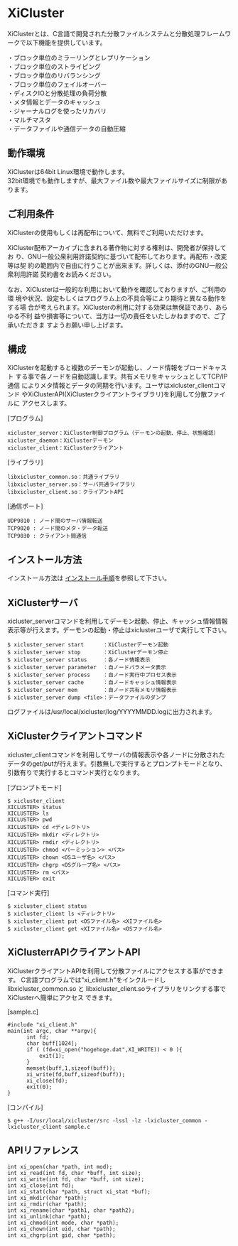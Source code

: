 XiCluster
======================
XiClusterとは、C言語で開発された分散ファイルシステムと分散処理フレームワークで以下機能を提供しています。  

・ブロック単位のミラーリングとレプリケーション  
・ブロック単位のストライピング  
・ブロック単位のリバランシング  
・ブロック単位のフェイルオーバー  
・ディスクIOと分散処理の負荷分散  
・メタ情報とデータのキャッシュ  
・ジャーナルログを使ったリカバリ  
・マルチマスタ  
・データファイルや通信データの自動圧縮


動作環境
------
XiClusterは64bit Linux環境で動作します。  
32bit環境でも動作しますが、最大ファイル数や最大ファイルサイズに制限があります。

ご利用条件
------
XiClusterの使用もしくは再配布について、無料でご利用いただけます。  

XiCluster配布アーカイブに含まれる著作物に対する権利は、開発者が保持してお
り、GNU一般公衆利用許諾契約に基づいて配布しております。再配布・改変等は契
約の範囲内で自由に行うことが出来ます。詳しくは、添付のGNU一般公衆利用許諾
契約書をお読みください。

なお、XiClusterは一般的な利用において動作を確認しておりますが、ご利用の環
境や状況、設定もしくはプログラム上の不具合等により期待と異なる動作をする場
合が考えられます。XiClusterの利用に対する効果は無保証であり、あらゆる不利
益や損害等について、当方は一切の責任をいたしかねますので、ご了承いただきま
すようお願い申し上げます。

構成
------
XiClusterを起動すると複数のデーモンが起動し、ノード情報をブロードキャスト
する事で各ノードを自動認識します。共有メモリをキャッシュとしてTCP/IP通信
によりメタ情報とデータの同期を行います。ユーザはxicluster_clientコマンド
やXiClusterAPI(XiClusterクライアントライブラリ)を利用して分散ファイルに
アクセスします。

[プログラム]  
```  
xicluster_server：XiCluster制御プログラム（デーモンの起動、停止、状態確認）  
xicluster_daemon：XiClusterデーモン  
xicluster_client：XiClusterクライアント  
```  
[ライブラリ]  
```  
libxicluster_common.so：共通ライブラリ  
libxicluster_server.so：サーバ共通ライブラリ  
libxicluster_client.so：クライアントAPI  
```  
[通信ポート]  
```  
UDP9010 : ノード間のサーバ情報転送  
TCP9020 : ノード間のメタ・データ転送  
TCP9030 : クライアント間通信  
```    

インストール方法
------
インストール方法は [インストール手順](https://github.com/takakusaki/XiCluster/doc/INSTALL.md)を参照して下さい。

XiClusterサーバ
------
xicluster_serverコマンドを利用してデーモン起動、停止、キャッシュ情報情報
表示等が行えます。デーモンの起動・停止はxiclusterユーザで実行して下さい。

```  
$ xicluster_server start      ：XiClusterデーモン起動  
$ xicluster_server stop       ：XiClusterデーモン停止  
$ xicluster_server status     ：各ノード情報表示  
$ xicluster_server parameter  ：自ノードパラメータ表示  
$ xicluster_server process    ：自ノード実行中プロセス表示  
$ xicluster_server cache      ：自ノードキャッシュ情報表示  
$ xicluster_server mem        ：自ノード共有メモリ情報表示  
$ xicluster_server dump <file>：データファイルのダンプ  
```    
ログファイルは/usr/local/xicluster/log/YYYYMMDD.logに出力されます。  

XiClusterクライアントコマンド
------
xicluster_clientコマンドを利用してサーバの情報表示や各ノードに分散された
データのget/putが行えます。引数無しで実行するとプロンプトモードとなり、
引数有りで実行するとコマンド実行となります。
  
[プロンプトモード]  
```  
$ xicluster_client  
XICLUSTER> status  
XICLUSTER> ls  
XICLUSTER> pwd  
XICLUSTER> cd <ディレクトリ>  
XICLUSTER> mkdir <ディレクトリ>  
XICLUSTER> rmdir <ディレクトリ>  
XICLUSTER> chmod <パーミッション> <パス>  
XICLUSTER> chown <OSユーザ名> <パス>  
XICLUSTER> chgrp <OSグループ名> <パス>  
XICLUSTER> rm <パス>  
XICLUSTER> exit  
```    
[コマンド実行] 
```  
$ xicluster_client status  
$ xicluster_client ls <ディレクトリ>  
$ xicluster_client put <OSファイル名> <XIファイル名>  
$ xicluster_client get <XIファイル名> <OSファイル名>  
```  

XiClusterrAPIクライアントAPI
------
XiClusterクライアントAPIを利用して分散ファイルにアクセスする事ができます。
C言語プログラムでは"xi_client.h"をインクルードし libxicluster_common.so と
libxicluster_client.soライブラリをリンクする事でXiClusterへ簡単にアクセス
できます。

[sample.c]  
```
#include "xi_client.h"  
main(int argc, char **argv){  
      int fd;  
      char buff[1024];  
      if ( (fd=xi_open("hogehoge.dat",XI_WRITE)) < 0 ){  
          exit(1);  
      }  
      memset(buff,1,sizeof(buff));  
      xi_write(fd,buff,sizeof(buff));  
      xi_close(fd);  
      exit(0);  
}  
```  
[コンパイル]  
```  
$ g++ -I/usr/local/xicluster/src -lssl -lz -lxicluster_common -lxicluster_client sample.c  
```  

APIリファレンス
------
```  
int xi_open(char *path, int mod);  
int xi_read(int fd, char *buff, int size);  
int xi_write(int fd, char *buff, int size);  
int xi_close(int fd);  
int xi_stat(char *path, struct xi_stat *buf);  
int xi_mkdir(char *path);  
int xi_rmdir(char *path);  
int xi_rename(char *path1, char *path2);  
int xi_unlink(char *path);  
int xi_chmod(int mode, char *path);  
int xi_chown(int uid, char *path);  
int xi_chgrp(int gid, char *path);  
```    

